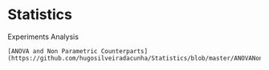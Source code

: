 # Statistics
Experiments Analysis


 	[ANOVA and Non Parametric Counterparts](https://github.com/hugosilveiradacunha/Statistics/blob/master/ANOVANonparametricCounterpart.ipynb)
